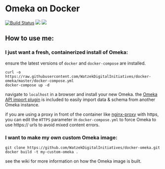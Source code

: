 # Omeka on Docker

[![Build Status](https://travis-ci.org/WatzekDigitalInitiatives/docker-omeka.svg?branch=master)](https://travis-ci.org/WatzekDigitalInitiatives/docker-omeka) [![](https://images.microbadger.com/badges/version/watzek/omeka.svg)](http://microbadger.com/images/watzek/omeka "Get your own version badge on microbadger.com") [![](https://images.microbadger.com/badges/image/watzek/omeka.svg)](https://microbadger.com/images/watzek/omeka "Get your own image badge on microbadger.com")

## How to use me:

### I just want a fresh, containerized install of Omeka:

ensure the latest versions of `docker` and `docker-compose` are installed.

```
curl -o https://raw.githubusercontent.com/WatzekDigitalInitiatives/docker-omeka/master/docker-compose.yml
docker-compose up -d
```

navigate to `localhost` in a browser and install your new Omeka. the [Omeka API import plugin](https://omeka.org/add-ons/plugins/omeka-api-import/) is included to easily import data & schema from another Omeka instance.

if you are using a proxy in front of the container like [nginx-proxy](https://github.com/jwilder/nginx-proxy) with https, you can edit the `HTTPS` parameter in `docker-compose.yml` to force Omeka to use https:// urls to avoid mixed content errors.

### I want to make my own custom Omeka image:

```
git clone https://github.com/WatzekDigitalInitiatives/docker-omeka.git
docker build -t my-custom-omeka .
```

see the wiki for more information on how the Omeka image is built.

